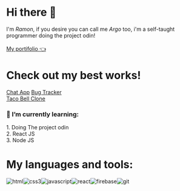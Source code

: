 
<h1>Hi there 👋</h1>
<p>I'm <i>Ramon</i>, 
    if you desire you can call me <i>Argo</i> too, 
    i'm a self-taught programmer doing the project odin!
    <br>
    <br>
    <a href="https://argotenacius.github.io/portifolio/">My portifolio 👈</a>
    <h1> Check out my best works! </h1>
    <a href="https://argotenacius.github.io/chat-app/">Chat App</a>
    <a href="https://argotenacius.github.io/bug-tracker/">Bug Tracker</a> <br>
    <a href="https://argotenacius.github.io/Tacobell-clone/">Taco Bell Clone</a> <br>
    <h3>🌱 I’m currently learning: </h3>
    1. Doing The project odin <br>
    2. React JS <br>
    3. Node JS 
</p>
<h1>My languages and tools:</h1>
<div style="display: flex;">
    <img src="https://cdn-icons-png.flaticon.com/64/732/732212.png" alt="html">
    <img src="https://cdn-icons-png.flaticon.com/64/732/732190.png" alt="css3">
    <img src="https://cdn-icons-png.flaticon.com/64/5968/5968292.png" alt="javascript">
    <img src="https://cdn-icons-png.flaticon.com/64/1126/1126012.png" alt="react">
    <img src="https://img.icons8.com/color/64/firebase.png" alt="firebase">
    <img src="https://img.icons8.com/color/64/git.png" alt="git">
    <!--
    <img src="https://img.icons8.com/fluency/64/node-js.png" alt="node js">
    -->
</div>
